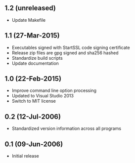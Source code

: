 ## 1.2 (unreleased)

  * Update Makefile
  
## 1.1 (27-Mar-2015)

  * Executables signed with StartSSL code signing certificate
  * Release zip files are gpg signed and sha256 hashed
  * Standardize build scripts
  * Update documentation

## 1.0 (22-Feb-2015)

  * Improve command line option processing
  * Updated to Visual Studio 2013
  * Switch to MIT license

## 0.2 (12-Jul-2006)

  * Standardized version information across all programs

## 0.1 (09-Jun-2006)

  * Initial release
